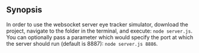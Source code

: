 ## Synopsis

In order to use the websocket server eye tracker simulator, download the project, navigate to the folder in the terminal, and execute: `node server.js`. You can optionally pass a parameter which would specify the port at which the server should run (default is 8887): `node server.js 8886`.